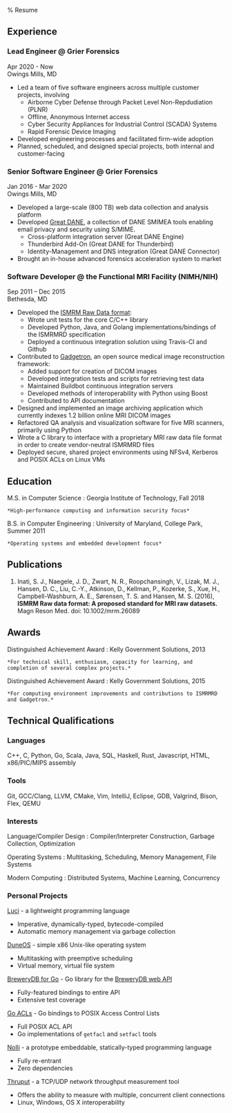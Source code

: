% Resume

## Experience

<!-- **Lead Engineer**\ -->

### Lead Engineer @ Grier Forensics

Apr 2020 - Now\
Owings Mills, MD

- Led a team of five software engineers across multiple customer projects, involving
    - Airborne Cyber Defense through Packet Level Non-Repdudiation (PLNR)
    - Offline, Anonymous Internet access
    - Cyber Security Appliances for Industrial Control (SCADA) Systems
    - Rapid Forensic Device Imaging
- Developed engineering processes and facilitated firm-wide adoption
- Planned, scheduled, and designed special projects, both internal and customer-facing


### Senior Software Engineer @ Grier Forensics

Jan 2016 - Mar 2020\
Owings Mills, MD

- Developed a large-scale (800 TB) web data collection and analysis platform
- Developed [Great DANE](https://greatdane.io), a collection of DANE SMIMEA tools
  enabling email privacy and security using S/MIME.
    - Cross-platform integration server (Great DANE Engine)
    - Thunderbird Add-On (Great DANE for Thunderbird)
    - Identity-Management and DNS integration (Great DANE Connector)
- Brought an in-house advanced forensics acceleration system to market


### Software Developer @ the Functional MRI Facility (NIMH/NIH)

Sep 2011 – Dec 2015\
Bethesda, MD

- Developed the [ISMRM Raw Data format](http://ismrmrd.github.io):
    - Wrote unit tests for the core C/C++ library
    - Developed Python, Java, and Golang implementations/bindings of the ISMRMRD specification
    - Deployed a continuous integration solution using Travis-CI and Github
- Contributed to [Gadgetron](http://gadgetron.github.io), an open source medical image reconstruction framework:
    - Added support for creation of DICOM images
    - Developed integration tests and scripts for retrieving test data
    - Maintained Buildbot continuous integration servers
    - Developed methods of interoperability with Python using Boost
    - Contributed to API documentation
- Designed and implemented an image archiving application which currently indexes 1.2 billion online MRI DICOM images
- Refactored QA analysis and visualization software for five MRI scanners, primarily using Python
- Wrote a C library to interface with a proprietary MRI raw data file format in order to create vendor-neutral ISMRMRD files
- Deployed secure, shared project environments using NFSv4, Kerberos and POSIX ACLs on Linux VMs

## Education

M.S. in Computer Science
:    Georgia Institute of Technology, Fall 2018

    *High-performance computing and information security focus*

B.S. in Computer Engineering
:   University of Maryland, College Park, Summer 2011

    *Operating systems and embedded development focus*

## Publications

1. Inati, S. J., Naegele, J. D., Zwart, N. R., Roopchansingh, V., Lizak, M. J., Hansen, D. C., Liu, C.-Y., Atkinson, D., Kellman, P., Kozerke, S., Xue, H., Campbell-Washburn, A. E., Sørensen, T. S. and Hansen, M. S.
(2016), **ISMRM Raw data format: A proposed standard for MRI raw datasets.**
Magn Reson Med. doi: 10.1002/mrm.26089


## Awards

Distinguished Achievement Award
:   Kelly Government Solutions, 2013

    *For technical skill, enthusiasm, capacity for learning, and completion of several complex projects.*

Distinguished Achievement Award
:   Kelly Government Solutions, 2015

    *For computing environment improvements and contributions to ISMRMRD and Gadgetron.*

## Technical Qualifications

### Languages

C++, C, Python, Go, Scala, Java, SQL, Haskell, Rust, Javascript, HTML, x86/PIC/MIPS assembly

### Tools

Git, GCC/Clang, LLVM, CMake, Vim, IntelliJ, Eclipse, GDB, Valgrind, Bison, Flex, QEMU

### Interests

Language/Compiler Design
:   Compiler/Interpreter Construction, Garbage Collection, Optimization

Operating Systems
:   Multitasking, Scheduling, Memory Management, File Systems

Modern Computing
:   Distributed Systems, Machine Learning, Concurrency

### Personal Projects

[Luci](http://josephnaegele.com/luci) - a lightweight programming language

- Imperative, dynamically-typed, bytecode-compiled
- Automatic memory management via garbage collection

[DuneOS](https://github.com/naegelejd/duneOS) - simple x86 Unix-like operating system

- Multitasking with preemptive scheduling
- Virtual memory, virtual file system

[BreweryDB for Go](https://github.com/naegelejd/brewerydb) - Go library for the [BreweryDB web API](http://www.brewerydb.com)

- Fully-featured bindings to entire API
- Extensive test coverage

[Go ACLs](https://github.com/naegelejd/go-acl) - Go bindings to POSIX Access Control Lists

- Full POSIX ACL API
- Go implementations of `getfacl` and `setfacl` tools

[Nolli](https://github.com/naegelejd/nolli) - a prototype embeddable, statically-typed programming language

- Fully re-entrant
- Zero dependencies

[Thruput](https://github.com/naegelejd/thruput) - a TCP/UDP network throughput measurement tool

- Offers the ability to measure with multiple, concurrent client connections
- Linux, Windows, OS X interoperability

